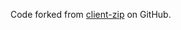 Code forked from [client-zip][clientzip_snapshot] on GitHub.

[clientzip_snapshot]: https://github.com/Touffy/client-zip/tree/0a0f7c3cd9c0604cc215452a8bdfa072fd1fb8fa
